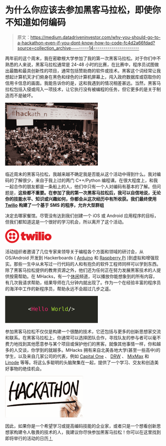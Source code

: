 # 为什么你应该去参加黑客马拉松，即使你不知道如何编码

> 原文：<https://medium.datadriveninvestor.com/why-you-should-go-to-a-hackathon-even-if-you-dont-know-how-to-code-fc4d2a66fdad?source=collection_archive---------14----------------------->

两年前的这个周末，我在密歇根大学参加了我的第一次黑客马拉松。对于你们中不熟悉的人来说，黑客马拉松通常是 24-48 小时的比赛，在比赛中，程序员试图做出最酷和最具创新性的项目，通常包括赞助商的软件或技术。黑客这个词经常让我想起计算机天才们俯身在黑色和绿色的计算机屏幕上，闯入政府数据库或窃取你的信用卡信息的画面。我能告诉你的是，这和我遇到的情况相差甚远。当然，黑客马拉松包括入侵或闯入一项技术，让它执行没有被编程的任务，但它更多的是关于制造而不是破坏。

![](img/b52510d4e861397dabde62e41aa73499.png)

临近周末的黑客马拉松，我越来越不确定我是否能从这个活动中得到什么。我对编码的了解很少，来自于我上过的两门 C++/Python 编程课。在很大程度上，和我一起合作的朋友都是一条船上的人，他们中只有一个人对编码有基本的了解。但问题是，**这些都不重要。在参加了我的第一次黑客马拉松后，我可以自信地说，无论你的技能水平、知识或兴趣如何，你都会从这次经历中有所收获。我们最终使用 [Twilio](https://www.twilio.com/) 构建了一个基于 SMS 的程序，允许大型群组**

决定去哪家餐馆。尽管没有达到我们创建一个 iOS 或 Android 应用程序的目标，但我们都知道这是一个很好的学习机会，所以离开了这个活动。

![](img/451cb52981b9804df58555bead2c073e.png)

活动组织者邀请了几位专家来领导关于编程各个方面和领域的研讨会，从 OS/Android 开发到 Hackerboards ( [Arduino](https://www.arduino.cc/) 和 [Raspberry Pi](https://www.raspberrypi.org/) )到虚拟和增强现实。那些一生中从未写过一行代码的人和有抱负的软件工程师同样可以学到东西。除了黑客马拉松提供的教育资源之外，他们还为任何正在努力发展黑客技术的人提供按需帮助。在 MHacks，有一个[休闲](https://slack.com/?cvosrc=ppc.google.slack&cvo_campaign=&cvo_crid=174207553415&Matchtype=e&utm_source=google&utm_medium=ppc&utm_campaign=chatbrand&c3api=5542,32209847475,kwd-102375580&gclid=CPrUx4j79NICFUQaaQodn30GIg)频道，可以播放你能想象到的所有内容，有几次我请求帮助，结果导师在几分钟内就出现了。作为一个在经验丰富的程序员的海洋中工作的新程序员，帮助永远不会超过几步之遥。

![](img/086e4b45798992f3f4b27e6bf0a77d3e.png)

参加黑客马拉松不仅仅是构建一个很酷的技术，它还包括与更多的创新思想家交流和联系。在黑客马拉松上，你通常可以选择团队合作，寻找队友的参与者可以毫不费力地找到其他愿意参与某个项目或保护他们的黑客。就像其他事情一样，你和越多的人交谈，你学到的就越多。MHacks 拥有来自北美各地大学(甚至一些高中)的学生，以及来自几家公司的代表，例如 [Capital One](http://api.reimaginebanking.com/) 、 [DRW](https://www.drw.com/) 、 [MixMax](https://mixmax.com/) 和 [Linode](https://www.linode.com/) 等等。将这么多聪明的头脑聚集在一起，提供了一个学习、交友和创造美好事物的绝佳机会。

![](img/af6bd35be6bb00e693bab28716902f4f.png)

因此，如果你是一个希望学习或提高编码技能的企业家，或者只是一个想看创新思想家构建令人敬畏的技术的人，我建议你尽快参加黑客马拉松！你可以在这里找到即将举行的活动的日历[！](https://mlh.io/seasons/na-2017/events)